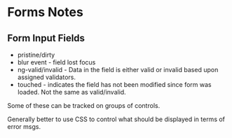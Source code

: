 # Forms Notes

## Form Input Fields

- pristine/dirty
- blur event - field lost focus
- ng-valid/invalid - Data in the field is either valid or invalid based upon assigned validators.
- touched - indicates the field has not been modified since form was loaded. Not the same as valid/invalid.

Some of these can be tracked on groups of controls.

Generally better to use CSS to control what should be displayed in terms of error msgs.


